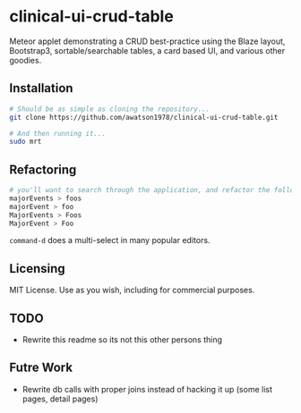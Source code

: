 clinical-ui-crud-table
================

Meteor applet demonstrating a CRUD best-practice using the Blaze layout, Bootstrap3, sortable/searchable tables, a card based UI, and various other goodies.

Installation
------------------------

````sh
# Should be as simple as cloning the repository...
git clone https://github.com/awatson1978/clinical-ui-crud-table.git

# And then running it...
sudo mrt
````


Refactoring
------------------------

````sh
# you'll want to search through the application, and refactor the following terms
majorEvents > foos
majorEvent > foo
MajorEvents > Foos
MajorEvent > Foo
````

``command-d`` does a multi-select in many popular editors.


Licensing
------------------------

MIT License. Use as you wish, including for commercial purposes.


TODO
------------------------
* Rewrite this readme so its not this other persons thing


Futre Work
------------------------
* Rewrite db calls with proper joins instead of hacking it up (some list pages, detail pages)

